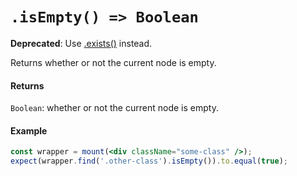 # `.isEmpty() => Boolean`
**Deprecated**: Use [.exists()](exists.md) instead.

Returns whether or not the current node is empty.


#### Returns

`Boolean`: whether or not the current node is empty.



#### Example


```jsx
const wrapper = mount(<div className="some-class" />);
expect(wrapper.find('.other-class').isEmpty()).to.equal(true);
```

